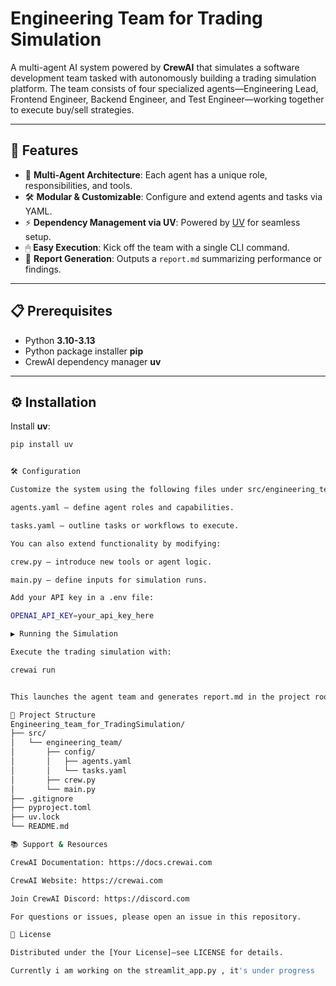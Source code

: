 # Engineering Team for Trading Simulation

A multi-agent AI system powered by **CrewAI** that simulates a software development team tasked with autonomously building a trading simulation platform. The team consists of four specialized agents—Engineering Lead, Frontend Engineer, Backend Engineer, and Test Engineer—working together to execute buy/sell strategies.

---

## 🚀 Features

- 🤖 **Multi-Agent Architecture**: Each agent has a unique role, responsibilities, and tools.
- 🛠 **Modular & Customizable**: Configure and extend agents and tasks via YAML.
- ⚡ **Dependency Management via UV**: Powered by [UV](https://docs.astral.sh) for seamless setup.
- 🖱 **Easy Execution**: Kick off the team with a single CLI command.
- 📄 **Report Generation**: Outputs a `report.md` summarizing performance or findings.

---

## 📋 Prerequisites

- Python **3.10-3.13**
- Python package installer **pip**
- CrewAI dependency manager **uv**

---

## ⚙️ Installation

Install **uv**:

```bash
pip install uv


🛠 Configuration

Customize the system using the following files under src/engineering_team/config/:

agents.yaml — define agent roles and capabilities.

tasks.yaml — outline tasks or workflows to execute.

You can also extend functionality by modifying:

crew.py — introduce new tools or agent logic.

main.py — define inputs for simulation runs.

Add your API key in a .env file:

OPENAI_API_KEY=your_api_key_here

▶️ Running the Simulation

Execute the trading simulation with:

crewai run


This launches the agent team and generates report.md in the project root reflecting the simulation outcome.

📂 Project Structure
Engineering_team_for_TradingSimulation/
├── src/
│   └── engineering_team/
│       ├── config/
│       │   ├── agents.yaml
│       │   └── tasks.yaml
│       ├── crew.py
│       └── main.py
├── .gitignore
├── pyproject.toml
├── uv.lock
└── README.md

📚 Support & Resources

CrewAI Documentation: https://docs.crewai.com

CrewAI Website: https://crewai.com

Join CrewAI Discord: https://discord.com

For questions or issues, please open an issue in this repository.

📜 License

Distributed under the [Your License]—see LICENSE for details.

Currently i am working on the streamlit_app.py , it's under progress
